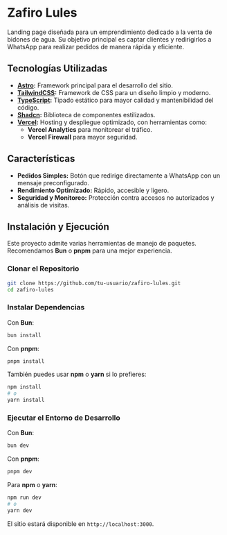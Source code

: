 # Zafiro Lules

Landing page diseñada para un emprendimiento dedicado a la venta de bidones de agua. Su objetivo principal es captar clientes y redirigirlos a WhatsApp para realizar pedidos de manera rápida y eficiente.

## Tecnologías Utilizadas

- **[Astro](https://astro.build/):** Framework principal para el desarrollo del sitio.
- **[TailwindCSS](https://tailwindcss.com/):** Framework de CSS para un diseño limpio y moderno.
- **[TypeScript](https://www.typescriptlang.org/):** Tipado estático para mayor calidad y mantenibilidad del código.
- **[Shadcn](https://shadcn.dev/):** Biblioteca de componentes estilizados.
- **[Vercel](https://vercel.com/):** Hosting y despliegue optimizado, con herramientas como:
  - **Vercel Analytics** para monitorear el tráfico.
  - **Vercel Firewall** para mayor seguridad.

## Características

- **Pedidos Simples:** Botón que redirige directamente a WhatsApp con un mensaje preconfigurado.
- **Rendimiento Optimizado:** Rápido, accesible y ligero.
- **Seguridad y Monitoreo:** Protección contra accesos no autorizados y análisis de visitas.

## Instalación y Ejecución

Este proyecto admite varias herramientas de manejo de paquetes. Recomendamos **Bun** o **pnpm** para una mejor experiencia.

### Clonar el Repositorio

```bash
git clone https://github.com/tu-usuario/zafiro-lules.git
cd zafiro-lules
```

### Instalar Dependencias

Con **Bun**:

```bash
bun install
```

Con **pnpm**:

```bash
pnpm install
```

También puedes usar **npm** o **yarn** si lo prefieres:

```bash
npm install
# o
yarn install
```

### Ejecutar el Entorno de Desarrollo

Con **Bun**:

```bash
bun dev
```

Con **pnpm**:

```bash
pnpm dev
```

Para **npm** o **yarn**:

```bash
npm run dev
# o
yarn dev
```

El sitio estará disponible en `http://localhost:3000`.
